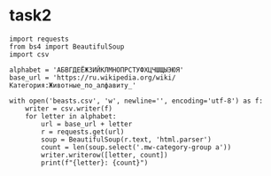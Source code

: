 # task2


    import requests
    from bs4 import BeautifulSoup
    import csv

    alphabet = 'АБВГДЕЁЖЗИЙКЛМНОПРСТУФХЦЧШЩЫЭЮЯ'
    base_url = 'https://ru.wikipedia.org/wiki/Категория:Животные_по_алфавиту_'

    with open('beasts.csv', 'w', newline='', encoding='utf-8') as f:
        writer = csv.writer(f)
        for letter in alphabet:
            url = base_url + letter
            r = requests.get(url)
            soup = BeautifulSoup(r.text, 'html.parser')
            count = len(soup.select('.mw-category-group a'))
            writer.writerow([letter, count])
            print(f"{letter}: {count}")
